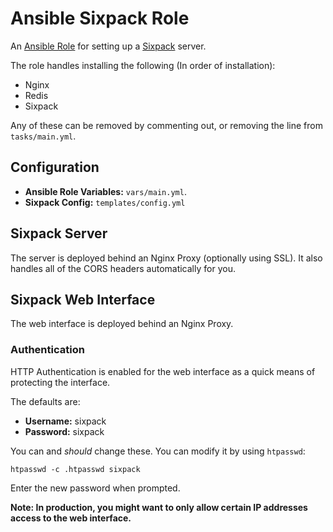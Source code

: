 # Ansible Sixpack Role

An [Ansible Role](http://docs.ansible.com/playbooks_roles.html) for setting up a
[Sixpack](http://sixpack.seatgeek.com/) server.

The role handles installing the following (In order of installation):

- Nginx
- Redis
- Sixpack

Any of these can be removed by commenting out, or removing the line from `tasks/main.yml`.

## Configuration

- **Ansible Role Variables:** `vars/main.yml`.
- **Sixpack Config:** `templates/config.yml`

## Sixpack Server

The server is deployed behind an Nginx Proxy (optionally using SSL).  It also
handles all of the CORS headers automatically for you.

## Sixpack Web Interface

The web interface is deployed behind an Nginx Proxy.

### Authentication

HTTP Authentication is enabled for the web interface as a quick means of
protecting the interface.

The defaults are:

- **Username:** sixpack
- **Password:** sixpack

You can and *should* change these.  You can modify it by using `htpasswd`:

	htpasswd -c .htpasswd sixpack

Enter the new password when prompted.

**Note: In production, you might want to only allow certain IP addresses access
to the web interface.**
